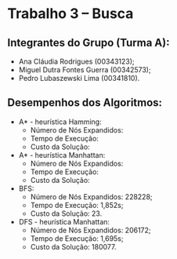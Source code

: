 # Trabalho 3 – Busca

## Integrantes do Grupo (Turma A):

- Ana Cláudia Rodrigues (00343123);
- Miguel Dutra Fontes Guerra (00342573);
- Pedro Lubaszewski Lima (00341810).

## Desempenhos dos Algoritmos:

- A* - heurística Hamming:
    - Número de Nós Expandidos:
    - Tempo de Execução:
    - Custo da Solução:
- A* - heurística Manhattan:
    - Número de Nós Expandidos:
    - Tempo de Execução:
    - Custo da Solução:
- BFS:
    - Número de Nós Expandidos: 228228;
    - Tempo de Execução: 1,852s;
    - Custo da Solução: 23.
- DFS - heurística Manhattan:
    - Número de Nós Expandidos: 206172;
    - Tempo de Execução: 1,695s;
    - Custo da Solução: 180077.